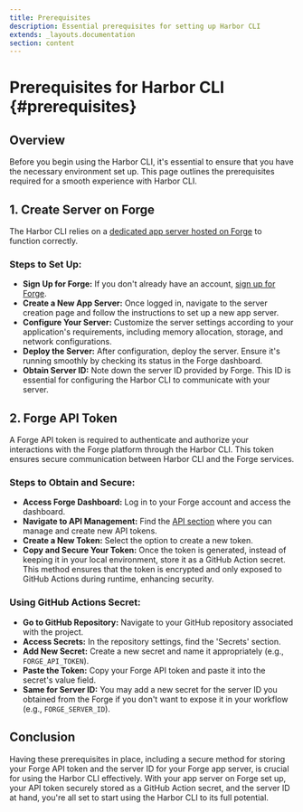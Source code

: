 ```yaml
---
title: Prerequisites
description: Essential prerequisites for setting up Harbor CLI
extends: _layouts.documentation
section: content
---
```


# Prerequisites for Harbor CLI {#prerequisites}

## Overview

Before you begin using the Harbor CLI, it's essential to ensure that you have the necessary environment set up. This page outlines the prerequisites required for a smooth experience with Harbor CLI.

## 1. Create Server on Forge

The Harbor CLI relies on a [dedicated app server hosted on Forge](https://forge.laravel.com/docs/servers) to function correctly.

### Steps to Set Up:
- **Sign Up for Forge:** If you don't already have an account, [sign up for Forge](https://forge.laravel.com/auth/register).
- **Create a New App Server:** Once logged in, navigate to the server creation page and follow the instructions to set up a new app server.
- **Configure Your Server:** Customize the server settings according to your application's requirements, including memory allocation, storage, and network configurations.
- **Deploy the Server:** After configuration, deploy the server. Ensure it's running smoothly by checking its status in the Forge dashboard.
- **Obtain Server ID:** Note down the server ID provided by Forge. This ID is essential for configuring the Harbor CLI to communicate with your server.

## 2. Forge API Token

A Forge API token is required to authenticate and authorize your interactions with the Forge platform through the Harbor CLI. This token ensures secure communication between Harbor CLI and the Forge services.

### Steps to Obtain and Secure:
- **Access Forge Dashboard:** Log in to your Forge account and access the dashboard.
- **Navigate to API Management:** Find the [API section](https://forge.laravel.com/docs/accounts/api.html) where you can manage and create new API tokens.
- **Create a New Token:** Select the option to create a new token.
- **Copy and Secure Your Token:** Once the token is generated, instead of keeping it in your local environment, store it as a GitHub Action secret. This method ensures that the token is encrypted and only exposed to GitHub Actions during runtime, enhancing security.

### Using GitHub Actions Secret:
- **Go to GitHub Repository:** Navigate to your GitHub repository associated with the project.
- **Access Secrets:** In the repository settings, find the 'Secrets' section.
- **Add New Secret:** Create a new secret and name it appropriately (e.g., `FORGE_API_TOKEN`).
- **Paste the Token:** Copy your Forge API token and paste it into the secret's value field.
- **Same for Server ID:** You may add a new secret for the server ID you obtained from the Forge if you don't want to expose it in your workflow (e.g., `FORGE_SERVER_ID`).

## Conclusion

Having these prerequisites in place, including a secure method for storing your Forge API token and the server ID for your Forge app server, is crucial for using the Harbor CLI effectively. With your app server on Forge set up, your API token securely stored as a GitHub Action secret, and the server ID at hand, you're all set to start using the Harbor CLI to its full potential.